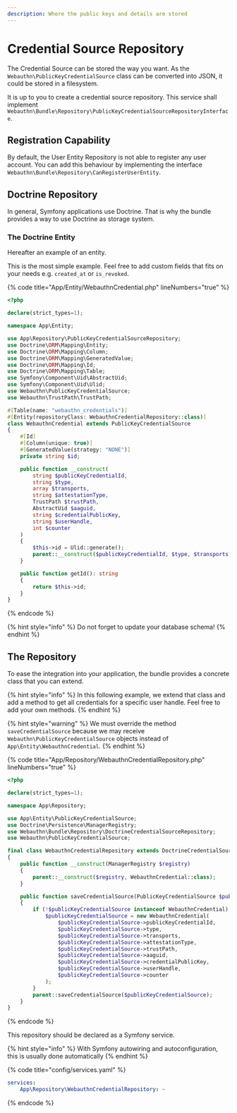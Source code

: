 ```yaml
---
description: Where the public keys and details are stored
---
```


# Credential Source Repository

The Credential Source can be stored the way you want. As the `Webauthn\PublicKeyCredentialSource` class can be converted into JSON, it could be stored in a filesystem.

It is up to you to create a credential source repository. This service shall implement `Webauthn\Bundle\Repository\PublicKeyCredentialSourceRepositoryInterface`.

## Registration Capability

By default, the User Entity Repository is not able to register any user account. You can add this behaviour by implementing the interface `Webauthn\Bundle\Repository\CanRegisterUserEntity`.

## Doctrine Repository

In general, Symfony applications use Doctrine. That is why the bundle provides a way to use Doctrine as storage system.

### The Doctrine Entity

Hereafter an example of an entity.

This is the most simple example. Feel free to add custom fields that fits on your needs e.g. `created_at` or `is_revoked`.

{% code title="App/Entity/WebauthnCredential.php" lineNumbers="true" %}
```php
<?php

declare(strict_types=1);

namespace App\Entity;

use App\Repository\PublicKeyCredentialSourceRepository;
use Doctrine\ORM\Mapping\Entity;
use Doctrine\ORM\Mapping\Column;
use Doctrine\ORM\Mapping\GeneratedValue;
use Doctrine\ORM\Mapping\Id;
use Doctrine\ORM\Mapping\Table;
use Symfony\Component\Uid\AbstractUid;
use Symfony\Component\Uid\Ulid;
use Webauthn\PublicKeyCredentialSource;
use Webauthn\TrustPath\TrustPath;

#[Table(name: "webauthn_credentials")]
#[Entity(repositoryClass: WebauthnCredentialRepository::class)]
class WebauthnCredential extends PublicKeyCredentialSource
{
    #[Id]
    #[Column(unique: true)]
    #[GeneratedValue(strategy: "NONE")]
    private string $id;

    public function __construct(
        string $publicKeyCredentialId,
        string $type,
        array $transports,
        string $attestationType,
        TrustPath $trustPath,
        AbstractUid $aaguid,
        string $credentialPublicKey,
        string $userHandle,
        int $counter
    )
    {
        $this->id = Ulid::generate();
        parent::__construct($publicKeyCredentialId, $type, $transports, $attestationType, $trustPath, $aaguid, $credentialPublicKey, $userHandle, $counter);
    }

    public function getId(): string
    {
        return $this->id;
    }
}
```
{% endcode %}

{% hint style="info" %}
Do not forget to update your database schema!
{% endhint %}

## The Repository

To ease the integration into your application, the bundle provides a concrete class that you can extend.

{% hint style="info" %}
In this following example, we extend that class and add a method to get all credentials for a specific user handle. Feel free to add your own methods.
{% endhint %}

{% hint style="warning" %}
We must override the method `saveCredentialSource` because we may receive `Webauthn\PublicKeyCredentialSource` objects instead of `App\Entity\WebauthnCredential`.
{% endhint %}

{% code title="App/Repository/WebauthnCredentialRepository.php" lineNumbers="true" %}
```php
<?php

declare(strict_types=1);

namespace App\Repository;

use App\Entity\PublicKeyCredentialSource;
use Doctrine\Persistence\ManagerRegistry;
use Webauthn\Bundle\Repository\DoctrineCredentialSourceRepository;
use Webauthn\PublicKeyCredentialSource;

final class WebauthnCredentialRepository extends DoctrineCredentialSourceRepository
{
    public function __construct(ManagerRegistry $registry)
    {
        parent::__construct($registry, WebauthnCredential::class);
    }

    public function saveCredentialSource(PublicKeyCredentialSource $publicKeyCredentialSource): void
    {
        if (!$publicKeyCredentialSource instanceof WebauthnCredential) {
            $publicKeyCredentialSource = new WebauthnCredential(
                $publicKeyCredentialSource->publicKeyCredentialId,
                $publicKeyCredentialSource->type,
                $publicKeyCredentialSource->transports,
                $publicKeyCredentialSource->attestationType,
                $publicKeyCredentialSource->trustPath,
                $publicKeyCredentialSource->aaguid,
                $publicKeyCredentialSource->credentialPublicKey,
                $publicKeyCredentialSource->userHandle,
                $publicKeyCredentialSource->counter
            );
        }
        parent::saveCredentialSource($publicKeyCredentialSource);
    }
}

```
{% endcode %}

This repository should be declared as a Symfony service.

{% hint style="info" %}
With Symfony autowiring and autoconfiguration, this is usually done automatically
{% endhint %}

{% code title="config/services.yaml" %}
```yaml
services:
    App\Repository\WebauthnCredentialRepository: ~
```
{% endcode %}
